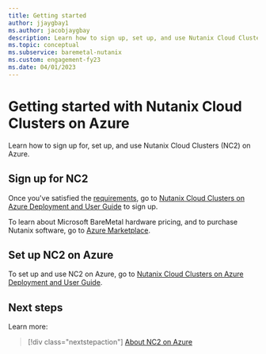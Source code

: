 ```yaml
---
title: Getting started
author: jjaygbay1
ms.author: jacobjaygbay
description: Learn how to sign up, set up, and use Nutanix Cloud Clusters on Azure.
ms.topic: conceptual
ms.subservice: baremetal-nutanix
ms.custom: engagement-fy23
ms.date: 04/01/2023
---
```


# Getting started with Nutanix Cloud Clusters on Azure

Learn how to sign up for, set up, and use Nutanix Cloud Clusters (NC2) on Azure.

## Sign up for NC2

Once you've satisfied the [requirements](requirements.md), go to 
[Nutanix Cloud Clusters
on Azure Deployment and User Guide](https://portal.nutanix.com/page/documents/details?targetId=Nutanix-Cloud-Clusters-Azure:Nutanix-Cloud-Clusters-Azure) to sign up.

To learn about Microsoft BareMetal hardware pricing, and to purchase Nutanix software, go to [Azure Marketplace](https://azuremarketplace.microsoft.com/marketplace/apps/nutanixinc.nc2_azure?tab=Overview).

## Set up NC2 on Azure

To set up and use NC2 on Azure, go to [Nutanix Cloud Clusters
on Azure Deployment and User Guide](https://portal.nutanix.com/page/documents/details?targetId=Nutanix-Cloud-Clusters-Azure:Nutanix-Cloud-Clusters-Azure).

## Next steps

Learn more:

> [!div class="nextstepaction"]
> [About NC2 on Azure](about-nc2-on-azure.md)
